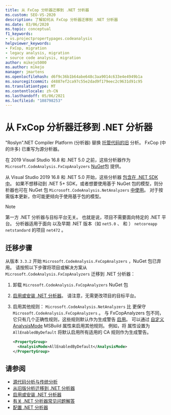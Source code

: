 ```yaml
---
title: 从 FxCop 分析器迁移到 .NET 分析器
ms.custom: SEO-VS-2020
description: 了解如何从 FxCop 分析器迁移到 .NET 分析器
ms.date: 03/06/2020
ms.topic: conceptual
f1_keywords:
- vs.projectpropertypages.codeanalysis
helpviewer_keywords:
- FxCop, migration
- legacy analysis, migration
- source code analysis, migration
author: mikejo5000
ms.author: mikejo
manager: jmartens
ms.openlocfilehash: d6f9c36b1b64abe648c3aa9014c633e4e4949b1a
ms.sourcegitcommit: d4887ef2ca97c55e2dad9f179eec2c9631d91c95
ms.translationtype: MT
ms.contentlocale: zh-CN
ms.lasthandoff: 05/06/2021
ms.locfileid: "108798253"
---
```

# <a name="migrate-from-fxcop-analyzers-to-net-analyzers"></a>从 FxCop 分析器迁移到 .NET 分析器

"Roslyn".NET Compiler Platform (分析器) 替换 [托管代码的旧](code-analysis-for-managed-code-overview.md) 分析。 FxCop (中的许多) 已重写为源分析器。

在 2019 Visual Studio 16.8 和 .NET 5.0 之前，这些分析器作为 `Microsoft.CodeAnalysis.FxCopAnalyzers` [NuGet](https://www.nuget.org/packages/Microsoft.CodeAnalysis.FxCopAnalyzers)包 提供。

从 Visual Studio 2019 16.8 和 .NET 5.0 开始，这些分析器 [包含在 .NET SDK 中](/dotnet/fundamentals/code-analysis/overview)。 如果不想移动到 .NET 5+ SDK，或者想要使用基于 NuGet 包的模型，则分析器也可在 NuGet 包 `Microsoft.CodeAnalysis.NetAnalyzers` [中使用](https://www.nuget.org/packages/Microsoft.CodeAnalysis.NetAnalyzers)。 对于按需版本更新，你可能更倾向于使用基于包的模型。

> [!NOTE]
> 第一方 .NET 分析器与目标平台无关。 也就是说，项目不需要面向特定的 .NET 平台。 分析器适用于面向 以及早期 .NET 版本（如 `net5.0` 、 和 ） `netcoreapp` `netstandard` 的项目 `net472` 。

## <a name="migration-steps"></a>迁移步骤

从版本 `3.3.2` 开始 `Microsoft.CodeAnalysis.FxCopAnalyzers` ，NuGet 包已弃用。 请按照以下步骤将项目或解决方案从 `Microsoft.CodeAnalysis.FxCopAnalyzers` 迁移到 .NET 分析器：

1. 卸载 `Microsoft.CodeAnalysis.FxCopAnalyzers` NuGet 包

2. [启用或安装 .NET 分析器](install-net-analyzers.md)。 请注意，无需更改项目的目标平台。

3. 启用其他规则： `Microsoft.CodeAnalysis.NetAnalyzers` 比 更保守 `Microsoft.CodeAnalysis.FxCopAnalyzers` 。 与 FxCopAnalyzers 包不同，它只有几个正确性规则，这些规则默认作为生成警告 [启用](/dotnet/fundamentals/code-analysis/overview#enabled-rules)。 可以通过 [自定义](/dotnet/fundamentals/code-analysis/overview#enable-additional-rules) [AnalysisMode](/dotnet/core/project-sdk/msbuild-props#analysismode) MSBuild 属性来启用其他规则。 例如，将 属性设置为 `AllEnabledByDefault` 将默认启用所有适用的 CA 规则作为生成警告。

   ```xml
   <PropertyGroup>
     <AnalysisMode>AllEnabledByDefault</AnalysisMode>
   </PropertyGroup>
   ```

## <a name="see-also"></a>请参阅

- [源代码分析与传统分析](net-analyzers-faq.yml#what-s-the-difference-between-legacy-fxcop-and--net-analyzers-)
- [从旧版分析迁移到 .NET 分析器](migrate-from-legacy-analysis-to-net-analyzers.md)
- [启用或安装 .NET 分析器](install-net-analyzers.md)
- [有关 .NET 分析器常见问题解答](net-analyzers-faq.yml)
- [配置 .NET 分析器](/dotnet/fundamentals/code-analysis/code-quality-rule-options)
